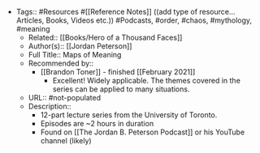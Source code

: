 - Tags:: #Resources #[[Reference Notes]] ((add type of resource... Articles, Books, Videos etc.)) #Podcasts, #order, #chaos, #mythology, #meaning 
    - Related:: [[Books/Hero of a Thousand Faces]]
    - Author(s):: [[Jordan Peterson]]
    - Full Title:: Maps of Meaning
    - Recommended by:: 
        - [[Brandon Toner]] - finished [[February 2021]]
            - Excellent! Widely applicable. The themes covered in the series can be applied to many situations. 
    - URL:: #not-populated
    - Description::
        - 12-part lecture series from the University of Toronto.
        - Episodes are ~2 hours in duration
        - Found on [[The Jordan B. Peterson Podcast]] or his YouTube channel (likely)
